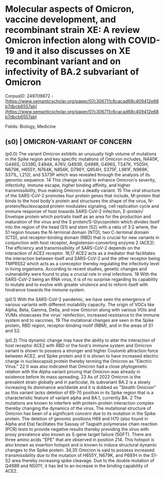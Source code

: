 # Molecular aspects of Omicron, vaccine development, and recombinant strain XE: A review Omicron infection along with COVID-19 and it also discusses on XE recombinant variant and on infectivity of BA.2 subvariant of Omicron

CorpusID: 249709872 - [https://www.semanticscholar.org/paper/07c306711c6cacad68c409412e68b7dbcb6557ab](https://www.semanticscholar.org/paper/07c306711c6cacad68c409412e68b7dbcb6557ab)

Fields: Biology, Medicine

## (s0) | OMICRON-VARIANT OF CONCERN
(p0.0) The variant Omicron exhibits an unusually high volume of mutations in the Spike region and key specific mutations of Omicron includes, N440K, G446S, G339D, E484A, A76V, Q493R, Q498R, G496S, T547K, Y505H, N679K, H655Y, N764K, N856K, D796Y, Q954H, S375F, L981F, N969K, S371L, L212I, and S373P which was revealed through the analysis of its genomic sequence. 14 This change is said to enhance Omicron's severity, infectivity, immune escape, higher binding affinity, and higher transmissibility, thus making Omicron a deadly variant. 15 The viral structure of the SARS-CoV-2 promotes four protein genes that include, M-protein that binds to the host body's protein and structures the shape of the virus, N-protein/Nucleocapsid protein modulates signaling, cell replication cycle and immune response of host towards SARS-CoV-2 infection, E-protein/ Envelope protein which portraits itself as an area for the production and maturation of the virus and the S protein/S-Glycoprotein which divides itself into the region of the head (S1) and stem (S2) with a ratio of 3:2 where, the S1 region houses the N-terminal domain (NTD), two C-terminal domain (CTD), and receptor-binding domain (RBD) that is crucial for new variants in conjunction with host receptor, Angiotensin-converting enzyme 2 (ACE2). The efficiency and transmissibility of SARS-CoV-2 depends on the interaction of ACE2 receptor. 16,17 ACE2 acts as a mediator that facilitates the interaction between itself and SARS-CoV-2 and the other receptor being TMPRSS2 which acts as a coreceptor thereby regulating the infectivity level in living organisms. According to recent studies, genetic changes and vulnerability were found to play a crucial role in viral infections. 18 With the SARS-CoV-2 being an RNA virus, it is of no surprise regarding its capability to mutate and to evolve with greater virulence and to reform itself with hindrance towards the immune system.

(p0.1) With the SARS-CoV-2 pandemic, we have seen the emergence of various variants with different mutability capacity. The origin of VOCs like Alpha, Beta, Gamma, Delta, and now Omicron along with various VOIs and VUMs showcases the virus' reinfection, increased resistance to the immune system and to vaccines. 19  The mutational changes are seen in the Spike protein, RBD region, receptor-binding motif (RBM), and in the areas of S1 and S2.

(p0.2) This dynamic change may have the ability to alter the interaction of host receptor ACE2 with RBD or the host's immune system and Omicron variant is shown to possess a stronger and higher Coulomb attraction force between ACE2, and Spike protein and it is shown to have increased electric charge in nucleocapsid protein thereby terming the Omicron as "Electric Virus." 22 It was also indicated that Omicron had a close phylogenetic relation with the Alpha variant proving that Omicron was already in existence before its mass spreading. 23 As of 2022 Omicron is the prevalent strain globally and in particular, its subvariant BA.2 is a slowly increasing its dominance worldwide and it is dubbed as "Stealth Omicron" as this variant lacks deletion of 69-70 position in its Spike region that is a characteristic feature of variant alpha and BA.1, currently BA. 2   The mutations are known to interfere with protein-protein interaction complex thereby changing the dynamics of the virus. The mutational structure of Omicron has been of a significant concern due to its mutation in the Spike protein. The deletion of genomic positions H69 and H70 (also found in Alpha and Eta) facilitates the Sassay of Taqpath polymerase chain reaction (PCR) tests to provide negative results thereby providing the virus with proxy prevalence also known as S-gene target failure (SGFT). There are three amino acids "EPE" that are observed in position 214. This hotspot is also known as insertion hotspot and is known to induce structural dynamic changes to the Spike protein. 34,35 Omicron is said to possess increased transmissibility due to the mutation of H655Y, N679K, and P681H in the S1-S2 area thereby increasing spike cleavage. Due to the double mutation of Q498R and N501Y, it has led to an increase in the binding capability of ACE2.
